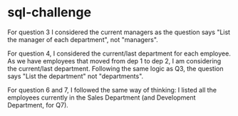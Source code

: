# sql-challenge

For question 3 I considered the current managers as the question says "List the manager of each department", not "managers".

For question 4, I considered the current/last department for each employee. As we have employees that moved from dep 1 to dep 2, I am considering the current/last department. Following the same logic as Q3, the question says "List the department" not "departments".

For question 6 and 7, I followed the same way of thinking: I listed all the employees currently in the Sales Department (and Development Department, for Q7).